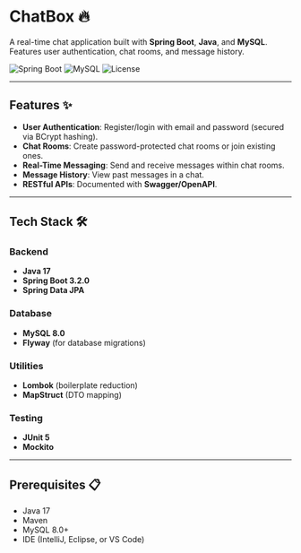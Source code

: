 # ChatBox 🔥

A real-time chat application built with **Spring Boot**, **Java**, and **MySQL**. Features user authentication, chat rooms, and message history.

![Spring Boot](https://img.shields.io/badge/Spring_Boot-3.2.0-green.svg)
![MySQL](https://img.shields.io/badge/MySQL-8.0-blue.svg)
![License](https://img.shields.io/badge/License-MIT-yellow.svg)

---

## Features ✨

- **User Authentication**: Register/login with email and password (secured via BCrypt hashing).
- **Chat Rooms**: Create password-protected chat rooms or join existing ones.
- **Real-Time Messaging**: Send and receive messages within chat rooms.
- **Message History**: View past messages in a chat.
- **RESTful APIs**: Documented with **Swagger/OpenAPI**.

---

## Tech Stack 🛠️

### Backend
- **Java 17**
- **Spring Boot 3.2.0**
- **Spring Data JPA**

### Database
- **MySQL 8.0**
- **Flyway** (for database migrations)

### Utilities
- **Lombok** (boilerplate reduction)
- **MapStruct** (DTO mapping)

### Testing
- **JUnit 5**
- **Mockito**

---

## Prerequisites 📋

- Java 17
- Maven
- MySQL 8.0+
- IDE (IntelliJ, Eclipse, or VS Code)


